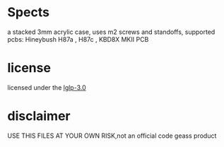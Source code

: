 # Spects
a stacked 3mm acrylic case, 
uses m2 screws and standoffs,
supported pcbs: Hineybush H87a , H87c , KBD8X MKII PCB 
# license 
licensed under the [lglp-3.0](LICENSE)
# disclaimer
USE THIS FILES AT YOUR OWN RISK,not an official code geass product
